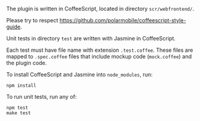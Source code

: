 The plugin is written in CoffeeScript, located in directory `scr/webfrontend/`.

Please try to respect <https://github.com/polarmobile/coffeescript-style-guide>.

Unit tests in directory `test` are written with Jasmine in CoffeeScript. 

Each test must have file name with extension `.test.coffee`. These files are
mapped to `.spec.coffee` files that include mockup code (`mock.coffee`) and the
plugin code.

To install CoffeeScript and Jasmine into `node_modules`, run:

    npm install

To run unit tests, run any of:

    npm test
    make test

